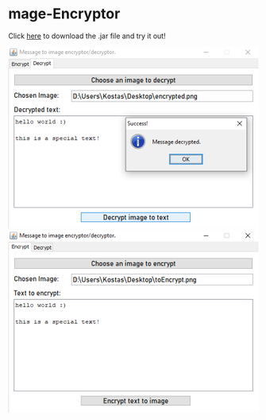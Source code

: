 # mage-Encryptor
Click [here](https://github.com/RestrictedPower/Image-Encryptor/raw/main/Image%20Encryptor.jar) to download the .jar file and try it out!

![alt text](https://raw.githubusercontent.com/RestrictedPower/Image-Encryptor/main/preview/previewDecrypt.png)
![alt text](https://raw.githubusercontent.com/RestrictedPower/Image-Encryptor/main/preview/previewEncrypt.png)
